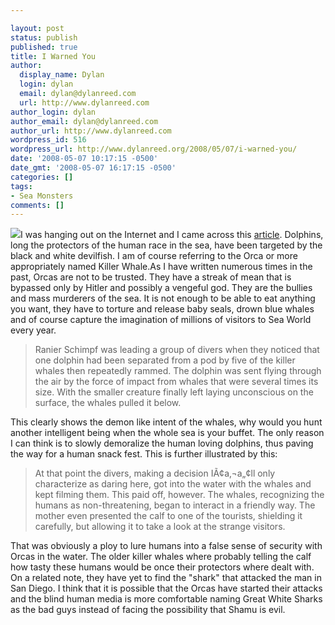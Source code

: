 ```yaml
---

layout: post
status: publish
published: true
title: I Warned You
author:
  display_name: Dylan
  login: dylan
  email: dylan@dylanreed.com
  url: http://www.dylanreed.com
author_login: dylan
author_email: dylan@dylanreed.com
author_url: http://www.dylanreed.com
wordpress_id: 516
wordpress_url: http://www.dylanreed.org/2008/05/07/i-warned-you/
date: '2008-05-07 10:17:15 -0500'
date_gmt: '2008-05-07 16:17:15 -0500'
categories: []
tags:
- Sea Monsters
comments: []
---
```


![][1]I was hanging out on the Internet and I came across this [article][2]. Dolphins, long the protectors of the human race in the sea, have been targeted by the black and white devilfish. I am of course referring to the Orca or more appropriately named Killer Whale.As I have written numerous times in the past, Orcas are not to be trusted. They have a streak of mean that is bypassed only by Hitler and possibly a vengeful god. They are the bullies and mass murderers of the sea. It is not enough to be able to eat anything you want, they have to torture and release baby seals, drown blue whales and of course capture the imagination of millions of visitors to Sea World every year.

   [1]: http://inlinethumb25.webshots.com/40600/2248080610103329676S600x600Q85.jpg
   [2]: http://www.environmentalgraffiti.com/ecology/first-time-in-world-history-killer-whales-filmed-hunting/1142

> Ranier Schimpf was leading a group of divers when they noticed that one dolphin had been separated from a pod by five of the killer whales then repeatedly rammed. The dolphin was sent flying through the air by the force of impact from whales that were several times its size. With the smaller creature finally left laying unconscious on the surface, the whales pulled it below.

  
This clearly shows the demon like intent of the whales, why would you hunt another intelligent being when the whole sea is your buffet. The only reason I can think is to slowly demoralize the human loving dolphins, thus paving the way for a human snack fest. This is further illustrated by this:

> At that point the divers, making a decision IÃ¢a‚¬a„¢ll only characterize as daring here, got into the water with the whales and kept filming them. This paid off, however. The whales, recognizing the humans as non-threatening, began to interact in a friendly way. The mother even presented the calf to one of the tourists, shielding it carefully, but allowing it to take a look at the strange visitors.

  
That was obviously a ploy to lure humans into a false sense of security with Orcas in the water. The older killer whales where probably telling the calf how tasty these humans would be once their protectors where dealt with. On a related note, they have yet to find the "shark" that attacked the man in San Diego. I think that it is possible that the Orcas have started their attacks and the blind human media is more comfortable naming Great White Sharks as the bad guys instead of facing the possibility that Shamu is evil.
